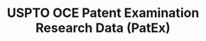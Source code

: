 ---
layout: default
bigquery: https://console.cloud.google.com/bigquery?p=patents-public-data&d=uspto_oce_pair&page=dataset
citation: 'Graham, S. Marco, A., and Miller, A. (2015). “The USPTO Patent Examination
  Research Dataset: A Window on the Process of Patent Examination.”'
contributors: Graham, S. Marco, A., Miller, A.
cost: None
description: The latest version of PatEx (referred to below as the 2020 release) contains
  detailed information on nearly 11.9 million publicly-viewable provisional and non-provisional
  patent applications to the USPTO and over 4.6 million Patent Cooperation Treaty
  (PCT) applications. It is based on data that OCE downloaded from the Patent Examination
  Data System (PEDS) in April, 2021. The PEDS data are sourced from Public PAIR. The
  first time that OCE used PEDS as the basis of PatEx was for the 2019 release. We
  took the PEDS data and organized it into the familiar PatEx data files, which are
  based on the organization of the Public PAIR portal. The data files include information
  on each application’s characteristics, prosecution history, continuation history,
  claims of foreign priority, patent term adjustment history, publication history,
  and correspondence address information.
documentation: 'For the 2019 and later releases, new technical documentation is available
  https://www.uspto.gov/sites/default/files/documents/PatEx-2019-Technical-Doc.pdf


  A document describing the 2014-2017 data sets is available and can be cited as:
  Graham, Stuart J.H. and Marco, Alan C. and Miller, Richard, The USPTO Patent Examination
  Research Dataset: A Window on the Process of Patent Examination (November 30, 2015).
  Available at SSRN: https://ssrn.com/abstract=2702637.'
last_edit: Mon, 04 Apr 2022 19:06:22 GMT
location: https://www.uspto.gov/ip-policy/economic-research/research-datasets/patent-examination-research-dataset-public-pair
maintained_by: EconomicsData@uspto.gov
related_publications: https://ssrn.com/abstract=29956744, https://ssrn.com/abstract=2702637
schema_fields: '[''inventor_name_first'', ''uspc_subclass'', ''correspondence_street_line_1'',
  ''application_number_pair'', ''small_entity_indicator'', ''examiner_id'', ''examiner_name_last'',
  ''recorded_date'', ''correspondence_region_name'', ''status_code'', ''parent_country_code'',
  ''examiner_name_middle'', ''appl_status_date'', ''foreign_parent_date'', ''correspondence_postal_code'',
  ''event_description'', ''correspondence_country_name'', ''status_description'',
  ''correspondence_name_line_2'', ''application_number'', ''patent_issue_date'', ''disposal_type'',
  ''correspondence_street_line_2'', ''event_code'', ''parent_filing_date'', ''earliest_pgpub_number'',
  ''patent_number'', ''continuation_type'', ''application_type'', ''child_filing_date'',
  ''foreign_parent_id'', ''inventor_country_code'', ''correspondence_name_line_1'',
  ''parent_application_number'', ''inventor_name_middle'', ''invention_title'', ''file_location'',
  ''correspondence_city'', ''inventor_region_code'', ''examiner_art_unit'', ''customer_number'',
  ''parent_country'', ''inventor_name_last'', ''filing_date'', ''file_location_date'',
  ''correspondence_region_code'', ''inventor_rank'', ''wipo_pub_date'', ''wipo_pub_number'',
  ''appl_status_code'', ''child_application_number'', ''atty_docket_number'', ''aia_first_to_file'',
  ''inventor_country_name'', ''confirm_number'', ''abandon_date'', ''earliest_pgpub_date'',
  ''correspondence_country_code'', ''inventor_address_type'', ''sequence_number'',
  ''uspc_class'', ''examiner_name_first'', ''invention_subject_matter'']'
shortname: patex
tags:
- patents
- legal
- history
terms_of_use: 'USPTO’s online databases are not designed or intended to be a source
  for bulk downloads of USPTO data when accessed through the website’s interfaces.
  Individuals, companies, IP addresses, or blocks of IP addresses who, in effect,
  deny or decrease service by generating unusually high numbers of database accesses
  (searches, pages, or hits), whether generated manually or in an automated fashion,
  may be denied access to USPTO servers without notice.


  Bulk data products may be separately obtained from the USPTO, either for free or
  at the cost of dissemination. For details, see information on Electronic Bulk Data
  Products: https://www.uspto.gov/learning-and-resources/electronic-bulk-data-products'
title: USPTO OCE Patent Examination Research Data (PatEx)
uuid: 4342caa7-23af-420c-b2f6-6088f133df6a
---